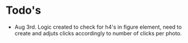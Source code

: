 # Todo's

- Aug 3rd. Logic created to check for h4's in figure element, need to create and adjuts clicks accordingly to number of clicks per photo.